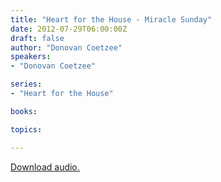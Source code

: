 ```yaml
---
title: "Heart for the House - Miracle Sunday"
date: 2012-07-29T06:00:00Z
draft: false
author: "Donovan Coetzee"
speakers:
- "Donovan Coetzee"

series:
- "Heart for the House"

books:

topics:

---
```

[Download audio.](https://s3.amazonaws.com/highway/sermons/2012_07/29_Heart_for_the_House_Miracle_Sunday.mp3)